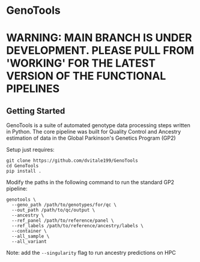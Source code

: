 # GenoTools

# WARNING: MAIN BRANCH IS UNDER DEVELOPMENT. PLEASE PULL FROM 'WORKING' FOR THE LATEST VERSION OF THE FUNCTIONAL PIPELINES

## Getting Started

GenoTools is a suite of automated genotype data processing steps written in Python. The core pipeline was built for Quality Control and Ancestry estimation of data in the Global Parkinson's Genetics Program (GP2)

Setup just requires:
```
git clone https://github.com/dvitale199/GenoTools
cd GenoTools
pip install .
```

Modify the paths in the following command to run the standard GP2 pipeline:
```
genotools \
  --geno_path /path/to/genotypes/for/qc \
  --out_path /path/to/qc/output \
  --ancestry \
  --ref_panel /path/to/reference/panel \
  --ref_labels /path/to/reference/ancestry/labels \
  --container \
  --all_sample \
  --all_variant
```
Note: add the ```--singularity``` flag to run ancestry predictions on HPC
